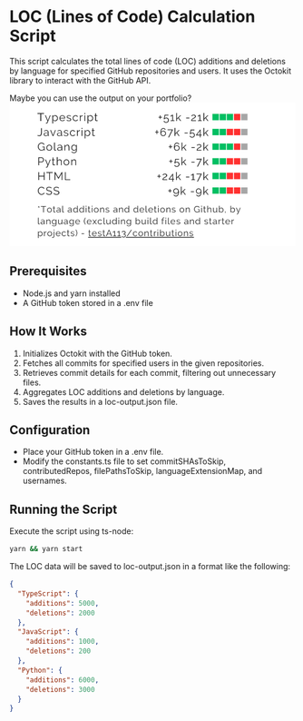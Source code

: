 # LOC (Lines of Code) Calculation Script

This script calculates the total lines of code (LOC) additions and deletions by language for specified GitHub repositories and users. It uses the Octokit library to interact with the GitHub API.

Maybe you can use the output on your portfolio?
![example presentation of lines of code](example.png)

## Prerequisites

- Node.js and yarn installed
- A GitHub token stored in a .env file

## How It Works

1. Initializes Octokit with the GitHub token.
2. Fetches all commits for specified users in the given repositories.
3. Retrieves commit details for each commit, filtering out unnecessary files.
4. Aggregates LOC additions and deletions by language.
5. Saves the results in a loc-output.json file.

## Configuration

- Place your GitHub token in a .env file.
- Modify the constants.ts file to set commitSHAsToSkip, contributedRepos, filePathsToSkip, languageExtensionMap, and usernames.

## Running the Script

Execute the script using ts-node:

```sh
yarn && yarn start
```

The LOC data will be saved to loc-output.json in a format like the following:

```json
{
  "TypeScript": {
    "additions": 5000,
    "deletions": 2000
  },
  "JavaScript": {
    "additions": 1000,
    "deletions": 200
  },
  "Python": {
    "additions": 6000,
    "deletions": 3000
  }
}
```
